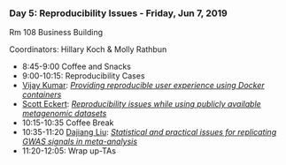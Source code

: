 ### Day 5: Reproducibility Issues - Friday, Jun 7, 2019

Rm 108  Business Building

Coordinators: Hillary Koch & Molly Rathbun


- 8:45-9:00 Coffee and Snacks
- 9:00-10:15: Reproducibility Cases
- [Vijay Kumar][vkumar]: [*Providing reproducible user experience using Docker containers*](/archives/2019/day5/docs/Data_Reproducibility_Docker.pdf)
- [Scott Eckert][seckert]: [*Reproducibility issues while using publicly available metagenomic datasets*](/archives/2019/day5/docs/metagenomic_data_reproducibility.pdf)
- 10:15-10:35 Coffee Break
- 10:35-11:20 [Dajiang Liu][dliu]: [*Statistical and practical issues for replicating GWAS signals in meta-analysis*](/archives/2019/day5/docs/Reproducibility-BootCamp.pdf)
- 11:20-12:05: Wrap up-TAs

[vkumar]: https://www.huck.psu.edu/people/vijay-kumar-manickavasagam-pounraja
[seckert]: https://www.huck.psu.edu/people/scott-eckert
[dliu]: https://pennstate.pure.elsevier.com/en/persons/dajiang-liu
